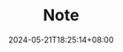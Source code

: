 ---
title: "Note"
summary: ""
description: ""
date: 2024-05-21T18:25:14+08:00
tags: []
# series: ["Documentation"]
# series_order: 9
cascade:
  showEdit: true
  showSummary: true
  hideFeatureImage: false
draft: false
---